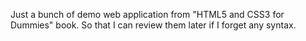Just a bunch of demo web application from "HTML5 and CSS3 for Dummies" book. So that I can review them later if I forget any syntax.
